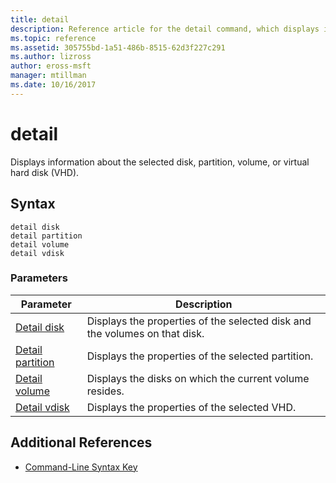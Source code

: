 ```yaml
---
title: detail
description: Reference article for the detail command, which displays information about the selected disk, partition, volume, or virtual hard disk (VHD).
ms.topic: reference
ms.assetid: 305755bd-1a51-486b-8515-62d3f227c291
ms.author: lizross
author: eross-msft
manager: mtillman
ms.date: 10/16/2017
---
```


# detail

Displays information about the selected disk, partition, volume, or virtual hard disk (VHD).

## Syntax

```
detail disk
detail partition
detail volume
detail vdisk
```

### Parameters

| Parameter | Description |
| --------- | ----------- |
| [Detail disk](detail-disk.md) | Displays the properties of the selected disk and the volumes on that disk. |
| [Detail partition](detail-partition.md) | Displays the properties of the selected partition. |
| [Detail volume](detail-volume.md) | Displays the disks on which the current volume resides. |
| [Detail vdisk](detail-vdisk.md) | Displays the properties of the selected VHD. |

## Additional References

- [Command-Line Syntax Key](command-line-syntax-key.md)
